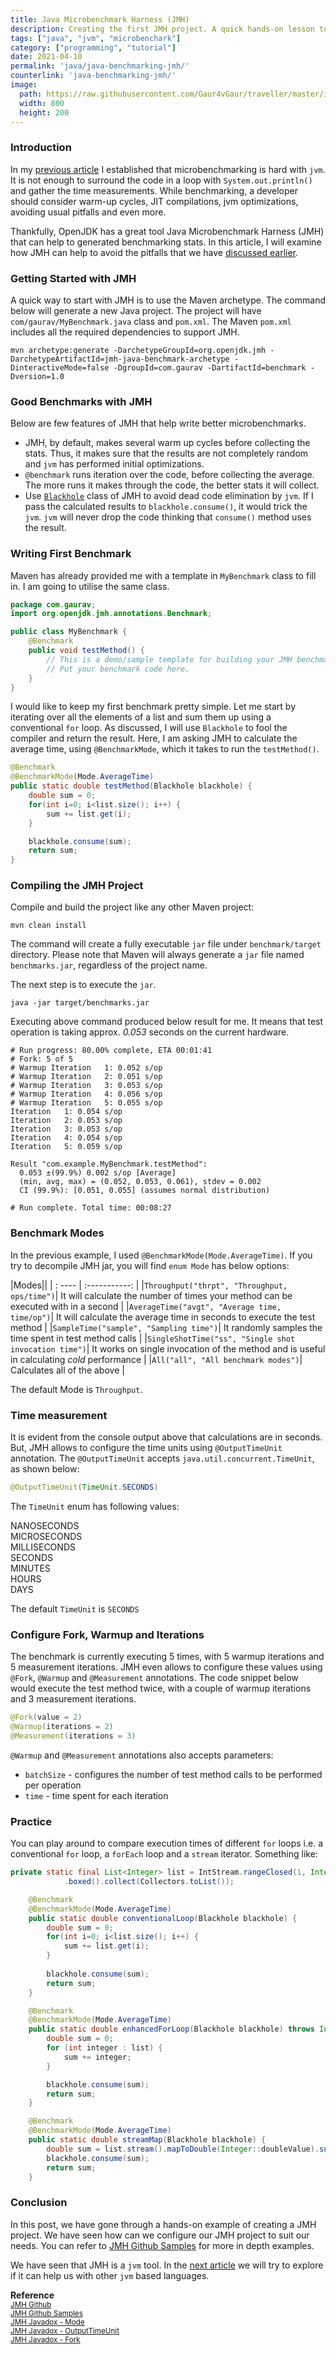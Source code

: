 ```yaml
---
title: Java Microbenchmark Harness (JMH)
description: Creating the first JMH project. A quick hands-on lesson to learn about Java Microbenchmark Harness (JMH). The article helps you get started and configure JMH project.
tags: ["java", "jvm", "microbenchark"]
category: ["programming", "tutorial"]
date: 2021-04-10
permalink: 'java/java-benchmarking-jmh/'
counterlink: 'java-benchmarking-jmh/'
image:
  path: https://raw.githubusercontent.com/Gaur4vGaur/traveller/master/images/java/2021-04-10-java-benchmarking-jmh.jpg
  width: 800
  height: 200
---
```


### Introduction
In my <a href="https://www.gaurgaurav.com/java/java-benchmarking" target="_blank">previous article</a> I established that microbenchmarking is hard with `jvm`. It is not enough to surround the code in a loop with `System.out.println()` and gather the time measurements. While benchmarking, a developer should consider warm-up cycles, JIT compilations, jvm optimizations, avoiding usual pitfalls and even more.

Thankfully, OpenJDK has a great tool Java Microbenchmark Harness (JMH) that can help to generated benchmarking stats. In this article, I will examine how JMH can help to avoid the pitfalls that we have <a href="https://www.gaurgaurav.com/java/java-benchmarking" target="_blank">discussed earlier</a>. 

### Getting Started with JMH
A quick way to start with JMH is to use the Maven archetype. The command below will generate a new Java project. The project will have `com/gaurav/MyBenchmark.java` class and `pom.xml`. The Maven `pom.xml` includes all the required dependencies to support JMH.

```shell
mvn archetype:generate -DarchetypeGroupId=org.openjdk.jmh -DarchetypeArtifactId=jmh-java-benchmark-archetype -DinteractiveMode=false -DgroupId=com.gaurav -DartifactId=benchmark -Dversion=1.0
```

### Good Benchmarks with JMH
Below are few features of JMH that help write better microbenchmarks.

* JMH, by default, makes several warm up cycles before collecting the stats. Thus, it makes sure that the results are not completely random and `jvm` has performed initial optimizations.
* `@benchmark` runs iteration over the code, before collecting the average. The more runs it makes through the code, the better stats it will collect.
* Use <a href="https://javadox.com/org.openjdk.jmh/jmh-core/1.6.3/org/openjdk/jmh/infra/Blackhole.html" target="_blank">`Blackhole`</a> class of JMH to avoid dead code elimination by `jvm`. If I pass the calculated results to `blackhole.consume()`, it would trick the `jvm`. `jvm` will never drop the code thinking that `consume()` method uses the result.

### Writing First Benchmark
Maven has already provided me with a template in `MyBenchmark` class to fill in. I am going to utilise the same class.

```java
package com.gaurav;
import org.openjdk.jmh.annotations.Benchmark;

public class MyBenchmark {
    @Benchmark
    public void testMethod() {
        // This is a demo/sample template for building your JMH benchmarks. Edit as needed.
        // Put your benchmark code here.
    }
}
```

I would like to keep my first benchmark pretty simple. Let me start by iterating over all the elements of a list and sum them up using a conventional `for` loop. As discussed, I will use `Blackhole` to fool the compiler and return the result. Here, I am asking JMH to calculate the average time, using `@BenchmarkMode`, which it takes to run the `testMethod()`.

```java
@Benchmark
@BenchmarkMode(Mode.AverageTime)
public static double testMethod(Blackhole blackhole) {
    double sum = 0;
    for(int i=0; i<list.size(); i++) {
        sum += list.get(i);
    }

    blackhole.consume(sum);
    return sum;
}
```

### Compiling the JMH Project
Compile and build the project like any other Maven project:

```shell
mvn clean install
```

The command will create a fully executable `jar` file under `benchmark/target` directory. Please note that Maven will always generate a `jar` file named `benchmarks.jar`, regardless of the project name.

The next step is to execute the `jar`.
```shell
java -jar target/benchmarks.jar
```

Executing above command produced below result for me. It means that test operation is taking approx. _0.053_ seconds on the current hardware.  

```shell
# Run progress: 80.00% complete, ETA 00:01:41
# Fork: 5 of 5
# Warmup Iteration   1: 0.052 s/op
# Warmup Iteration   2: 0.051 s/op
# Warmup Iteration   3: 0.053 s/op
# Warmup Iteration   4: 0.056 s/op
# Warmup Iteration   5: 0.055 s/op
Iteration   1: 0.054 s/op
Iteration   2: 0.053 s/op
Iteration   3: 0.053 s/op
Iteration   4: 0.054 s/op
Iteration   5: 0.059 s/op

Result "com.example.MyBenchmark.testMethod":
  0.053 ±(99.9%) 0.002 s/op [Average]
  (min, avg, max) = (0.052, 0.053, 0.061), stdev = 0.002
  CI (99.9%): [0.051, 0.055] (assumes normal distribution)

# Run complete. Total time: 00:08:27
```

### Benchmark Modes
In the previous example, I used `@BenchmarkMode(Mode.AverageTime)`. If you try to decompile JMH jar, you will find `enum Mode` has below options:

|Modes||
| : ---- | :-----------: |
|`Throughput("thrpt", "Throughput, ops/time")`| It will calculate the number of times your method can be executed with in a second |
|`AverageTime("avgt", "Average time, time/op")`| It will calculate the average time in seconds to execute the test method |
|`SampleTime("sample", "Sampling time")`| It randomly samples the time spent in test method calls |
|`SingleShotTime("ss", "Single shot invocation time")`| It works on single invocation of the method and is useful in calculating _cold_ performance |
|`All("all", "All benchmark modes")`| Calculates all of the above |

The default Mode is `Throughput`.

### Time measurement
It is evident from the console output above that calculations are in seconds. But, JMH allows to configure the time units using `@OutputTimeUnit` annotation. The `@OutputTimeUnit` accepts `java.util.concurrent.TimeUnit`, as shown below:

```java
@OutputTimeUnit(TimeUnit.SECONDS)
```

The `TimeUnit` enum has following values:

NANOSECONDS<br>
MICROSECONDS<br>
MILLISECONDS<br>
SECONDS<br>
MINUTES<br>
HOURS<br>
DAYS<br>

The default `TimeUnit` is `SECONDS`

### Configure Fork, Warmup and Iterations

The benchmark is currently executing 5 times, with 5 warmup iterations and 5 measurement iterations. JMH even allows to configure these values using `@Fork`, `@Warmup` and `@Measurement` annotations. The code snippet below would execute the test method twice, with a couple of warmup iterations and 3 measurement iterations.

```java
@Fork(value = 2)
@Warmup(iterations = 2)
@Measurement(iterations = 3)
```
`@Warmup` and `@Measurement` annotations also accepts parameters:
- `batchSize` - configures the number of test method calls to be performed per operation
- `time` - time spent for each iteration


### Practice
You can play around to compare execution times of different `for` loops i.e. a conventional `for` loop, a `forEach` loop and a `stream` iterator. Something like:

```java
private static final List<Integer> list = IntStream.rangeClosed(1, Integer.MAX_VALUE/100)
            .boxed().collect(Collectors.toList());

    @Benchmark
    @BenchmarkMode(Mode.AverageTime)
    public static double conventionalLoop(Blackhole blackhole) {
        double sum = 0;
        for(int i=0; i<list.size(); i++) {
            sum += list.get(i);
        }
        
        blackhole.consume(sum);
        return sum;
    }

    @Benchmark
    @BenchmarkMode(Mode.AverageTime)
    public static double enhancedForLoop(Blackhole blackhole) throws InterruptedException {
        double sum = 0;
        for (int integer : list) {
            sum += integer;
        }

        blackhole.consume(sum);
        return sum;
    }

    @Benchmark
    @BenchmarkMode(Mode.AverageTime)
    public static double streamMap(Blackhole blackhole) {
        double sum = list.stream().mapToDouble(Integer::doubleValue).sum();
        blackhole.consume(sum);
        return sum;
    }
```

### Conclusion
In this post, we have gone through a hands-on example of creating a JMH project. We have seen how can we configure our JMH project to suit our needs. You can refer to <a href="https://github.com/openjdk/jmh/tree/master/jmh-samples/src/main/java/org/openjdk/jmh/samples" target="_blank">JMH Github Samples</a> for more in depth examples.

We have seen that JMH is a `jvm` tool. In the <a href="https://www.gaurgaurav.com/java/scala-benchmarking-jmh/" target="_blank">next article</a> we will try to explore if it can help us with other `jvm` based languages.

__Reference__<br>
<sup><a href="https://github.com/openjdk/jmh" target="_blank">JMH Github</a></sup><br>
<sup><a href="https://github.com/openjdk/jmh/tree/master/jmh-samples/src/main/java/org/openjdk/jmh/samples" target="_blank">JMH Github Samples</a></sup><br>
<sup><a href="https://javadox.com/org.openjdk.jmh/jmh-core/0.8/org/openjdk/jmh/annotations/Mode.html" target="_blank">JMH Javadox - Mode</a></sup><br>
<sup><a href="https://javadox.com/org.openjdk.jmh/jmh-core/1.7/org/openjdk/jmh/annotations/OutputTimeUnit.html" target="_blank">JMH Javadox - OutputTimeUnit</a></sup><br>
<sup><a href="https://javadox.com/org.openjdk.jmh/jmh-core/0.9/org/openjdk/jmh/annotations/Fork.html" target="_blank">JMH Javadox - Fork</a></sup><br>